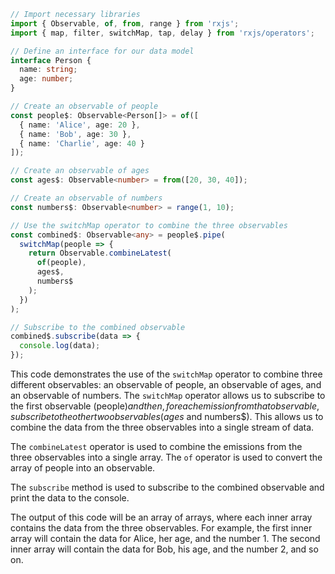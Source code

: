 ```typescript
// Import necessary libraries
import { Observable, of, from, range } from 'rxjs';
import { map, filter, switchMap, tap, delay } from 'rxjs/operators';

// Define an interface for our data model
interface Person {
  name: string;
  age: number;
}

// Create an observable of people
const people$: Observable<Person[]> = of([
  { name: 'Alice', age: 20 },
  { name: 'Bob', age: 30 },
  { name: 'Charlie', age: 40 }
]);

// Create an observable of ages
const ages$: Observable<number> = from([20, 30, 40]);

// Create an observable of numbers
const numbers$: Observable<number> = range(1, 10);

// Use the switchMap operator to combine the three observables
const combined$: Observable<any> = people$.pipe(
  switchMap(people => {
    return Observable.combineLatest(
      of(people),
      ages$,
      numbers$
    );
  })
);

// Subscribe to the combined observable
combined$.subscribe(data => {
  console.log(data);
});
```

This code demonstrates the use of the `switchMap` operator to combine three different observables: an observable of people, an observable of ages, and an observable of numbers. The `switchMap` operator allows us to subscribe to the first observable (people$) and then, for each emission from that observable, subscribe to the other two observables (ages$ and numbers$). This allows us to combine the data from the three observables into a single stream of data.

The `combineLatest` operator is used to combine the emissions from the three observables into a single array. The `of` operator is used to convert the array of people into an observable.

The `subscribe` method is used to subscribe to the combined observable and print the data to the console.

The output of this code will be an array of arrays, where each inner array contains the data from the three observables. For example, the first inner array will contain the data for Alice, her age, and the number 1. The second inner array will contain the data for Bob, his age, and the number 2, and so on.